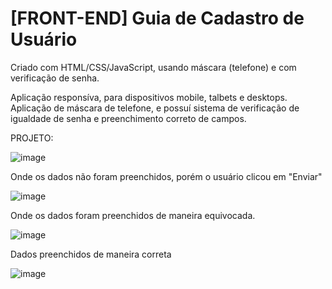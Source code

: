 # [FRONT-END] Guia de Cadastro de Usuário 

Criado com HTML/CSS/JavaScript, usando máscara (telefone) e com verificação de senha. 

Aplicação responsíva, para dispositivos mobile, talbets e desktops. Aplicação de máscara de telefone, e possuí sistema de verificação de igualdade de senha e preenchimento correto de campos. 






PROJETO:

![image](https://user-images.githubusercontent.com/107516003/193652764-86b97e39-29f6-4aa5-b87c-327137c90e39.png)








Onde os dados não foram preenchidos, porém o usuário clicou em "Enviar"

![image](https://user-images.githubusercontent.com/107516003/193626262-d290ce0a-6766-4285-90c3-7cadda0e6466.png)












Onde os dados foram preenchidos de maneira equivocada. 


![image](https://user-images.githubusercontent.com/107516003/193626438-7215dc9b-958e-46f7-8d4f-c152f6a8ed0a.png)














Dados preenchidos de maneira correta

![image](https://user-images.githubusercontent.com/107516003/193626572-e3eb96c3-4910-496c-ae49-4feb8a0f5601.png)
